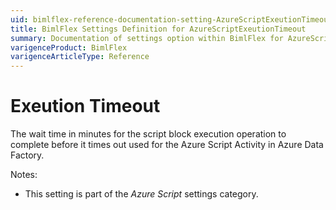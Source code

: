```yaml
---
uid: bimlflex-reference-documentation-setting-AzureScriptExeutionTimeout
title: BimlFlex Settings Definition for AzureScriptExeutionTimeout
summary: Documentation of settings option within BimlFlex for AzureScriptExeutionTimeout
varigenceProduct: BimlFlex
varigenceArticleType: Reference
---
```


# Exeution Timeout

The wait time in minutes for the script block execution operation to complete before it times out used for the Azure Script Activity in Azure Data Factory.

Notes:

* This setting is part of the *Azure Script* settings category.

